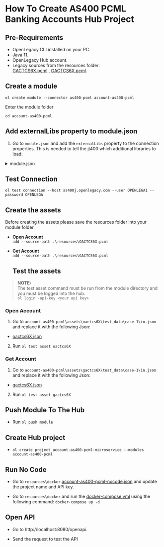 # How To Create AS400 PCML Banking Accounts Hub Project

## Pre-Requirements

- OpenLegacy CLI installed on your PC.
- Java 11.
- OpenLegacy Hub account.
- Legacy sources from the resources folder:  
  [GACTCS6X.pcml](./resources/GACTCS6X.pcml) , [OACTCS6X.pcml](./resources/OACTCS6X.pcml).

## Create a module

`ol create module --connector as400-pcml account-as400-pcml`

Enter the module folder

`cd account-as400-pcml`

## Add externalLibs property to module.json

1. Go to `module.json` and add the `externalLibs` property to the connection properties. This is needed to tell the jt400 which additional libraries to load.
 <details>
  <summary>module.json</summary>

```
       {
           "connectionProperties" : {
                 "externalLibs" : ["RMR2L1" ]
           }
       }

``` 
 </details>

## Test Connection

`ol test connection --host as400j.openlegacy.com --user OPENLEGA1 --password OPENLEGA`


## Create the assets

Before creating the assets please save the resources folder into your module folder.

- **Open Account**  
  `add --source-path .\resources\OACTCS6X.pcml`
- **Get Account**  
  `add --source-path .\resources\GACTCS6X.pcml`

  ## Test the assets

> **NOTE:**  
> The test asset command must be run from the module directory and you must be logged into the hub.  
> `ol login -api-key <your api key>`

### Open Account

1.  Go to `account-as400-pcml\assets\oactcs6X\test_data\case-1\in.json` and replace it with the following Json:

- [oactcs6X json](https://github.com/openlegacy/openlegacy-public-hub-demos/blob/master/as400-pcml/banking/resources/test-json/oactcs6x.json)

2.  Run `ol test asset oactcs6X`

### Get Account

1.  Go to `account-as400-pcml\assets\gactcs6X\test_data\case-1\in.json` and replace it with the following Json:

- [gactcs6X json](https://github.com/openlegacy/openlegacy-public-hub-demos/blob/master/as400-pcml/banking/resources/test-json/gactcs6x.json)

2.  Run `ol test asset gactcs6X`

## Push Module To The Hub

- Run `ol push module`

## Create Hub project

- `ol create project account-as400-pcml-microservice --modules account-as400-pcml`

## Run No Code

- Go to `resources\docker` [account-as400-pcml-nocode.json](./resources/docker/account-as400-pcml-nocode.json) and update the project name and API key.

- Go to `resources\docker` and run the [docker-compose.yml](./resources/docker/docker-compose.yml) using the following command: `docker-compose up -d`

## Open API

- Go to http://localhost:8080/openapi.

- Send the request to test the API
